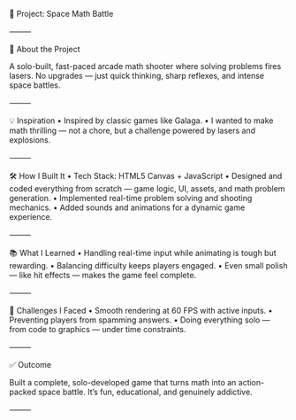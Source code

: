 🚀 Project: Space Math Battle

⸻

🎯 About the Project

A solo-built, fast-paced arcade math shooter where solving problems fires lasers. No upgrades — just quick thinking, sharp reflexes, and intense space battles.

⸻

💡 Inspiration
	•	Inspired by classic games like Galaga.
	•	I wanted to make math thrilling — not a chore, but a challenge powered by lasers and explosions.

⸻

🛠️ How I Built It
	•	Tech Stack: HTML5 Canvas + JavaScript
	•	Designed and coded everything from scratch — game logic, UI, assets, and math problem generation.
	•	Implemented real-time problem solving and shooting mechanics.
	•	Added sounds and animations for a dynamic game experience.

⸻

📚 What I Learned
	•	Handling real-time input while animating is tough but rewarding.
	•	Balancing difficulty keeps players engaged.
	•	Even small polish — like hit effects — makes the game feel complete.

⸻

🧗 Challenges I Faced
	•	Smooth rendering at 60 FPS with active inputs.
	•	Preventing players from spamming answers.
	•	Doing everything solo — from code to graphics — under time constraints.

⸻

✅ Outcome

Built a complete, solo-developed game that turns math into an action-packed space battle. It’s fun, educational, and genuinely addictive.

⸻
